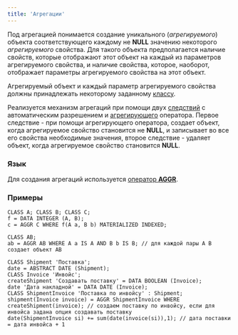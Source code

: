 ```yaml
---
title: 'Агрегации'
---
```


Под агрегацией понимается создание уникального (*агрегируемого*) объекта соответствующего каждому не **NULL** значению некоторого *агрегируемого* свойства. Для такого объекта предполагается наличие свойств, которые отображают этот объект на каждый из параметров агрегируемого свойства, и наличие свойства, которое, наоборот, отображает параметры агрегируемого свойства на этот объект. 

Агрегируемый объект и каждый параметр агрегируемого свойства должны принадлежать некоторому заданному [классу](Classes.md).

Реализуется механизм агрегаций при помощи двух [следствий](Simple_constraints.md) с автоматическим разрешением и [агрегирующего](Grouping_GROUP_.md) оператора. Первое следствие - при помощи агрегирующего оператора, создает объект, когда агрегируемое свойство становится не **NULL**, и записывает во все его свойства необходимые значения, второе следствие - удаляет объект, когда агрегируемое свойство становится **NULL**.

### Язык

Для создания агрегаций используется [оператор **AGGR**](AGGR_operator.md).

### Примеры

```lsf
CLASS A; CLASS B; CLASS C;
f = DATA INTEGER (A, B);
c = AGGR C WHERE f(A a, B b) MATERIALIZED INDEXED;

CLASS AB;
ab = AGGR AB WHERE A a IS A AND B b IS B; // для каждой пары A B создает объект AB

CLASS Shipment 'Поставка';
date = ABSTRACT DATE (Shipment);
CLASS Invoice 'Инвойс';
createShipment 'Создавать поставку' = DATA BOOLEAN (Invoice);
date 'Дата накладной' = DATA DATE (Invoice);
CLASS ShipmentInvoice 'Поставка по инвойсу' : Shipment;
shipment(Invoice invoice) = AGGR ShipmentInvoice WHERE createShipment(invoice); // создаем поставку по инвойсу, если для инвойса задана опция создавать поставку
date(ShipmentInvoice si) += sum(date(invoice(si)),1); // дата поставки = дата инвойса + 1
```
